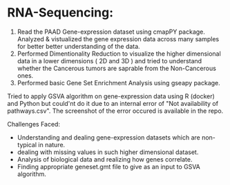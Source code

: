 # RNA-Sequencing:
1. Read the PAAD Gene-expression dataset using cmapPY package. Analyzed & vistualized the gene expression data across many samples 
for better better understanding of the data.
2. Performed Dimentionality Reduction to visualize the higher dimensional data in a lower dimensions ( 2D and 3D ) and tried to understand
whether the Cancerous tumors are saprable from the Non-Cancerous ones.
3. Performed basic Gene Set Enrichment Analysis using gseapy package.

Tried to apply GSVA algorithm on gene-expression data using R (docker) and Python but could'nt do it due to an internal error 
of "Not availability of pathways.csv". The screenshot of the error occured is available in the repo.

Challenges Faced:
* Understanding and dealing gene-expression datasets which are non-typical in nature.
* dealing with missing values in such higher dimensional dataset.
* Analysis of biological data and realizing how genes correlate. 
* Finding appropriate geneset.gmt file to give as an input to GSVA algorithm.

